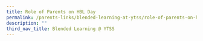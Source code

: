 ```yaml
---
title: Role of Parents on HBL Day
permalink: /parents-links/blended-learning-at-ytss/role-of-parents-on-hbl-day/
description: ""
third_nav_title: Blended Learning @ YTSS
---
```

